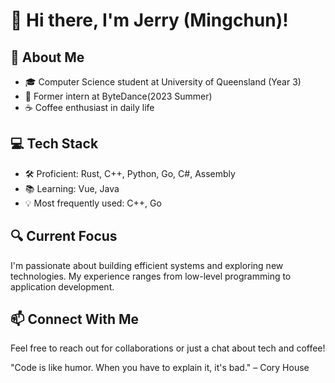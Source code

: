 # 👋 Hi there, I'm Jerry (Mingchun)!
## 🚀 About Me
- 🎓 Computer Science student at University of Queensland (Year 3)
- 🌱 Former intern at ByteDance(2023 Summer)
- ☕ Coffee enthusiast in daily life
## 💻 Tech Stack
- 🛠️ Proficient: Rust, C++, Python, Go, C#, Assembly
- 📚 Learning: Vue, Java
- 💡 Most frequently used: C++, Go
## 🔍 Current Focus
I'm passionate about building efficient systems and exploring new technologies. My experience ranges from low-level programming to application development.

## 📫 Connect With Me
Feel free to reach out for collaborations or just a chat about tech and coffee!

"Code is like humor. When you have to explain it, it's bad." – Cory House
